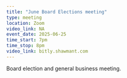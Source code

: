 ```yaml
---
title: "June Board Elections meeting"
type: meeting
location: Zoom
video_link: NA
event_date: 2025-06-25
time_start: 7pm
time_stop: 8pm
video_link: bitly.shawmant.com
---
```


Board election and general business meeting.
